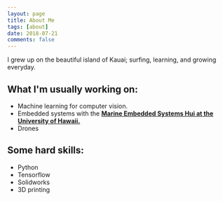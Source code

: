 ```yaml
---
layout: page
title: About Me
tags: [about]
date: 2018-07-21
comments: false
---
```

    
I grew up on the beautiful island of Kauai; surfing, learning, and growing everyday. 

## What I'm usually working on:
* Machine learning for computer vision.
* Embedded systems with the <a href="https://grogdata.soest.hawaii.edu/project_info/"><b> Marine Embedded Systems Hui at the University of Hawaii. </b></a>
* Drones 

## Some hard skills:
* Python
* Tensorflow
* Solidworks
* 3D printing
